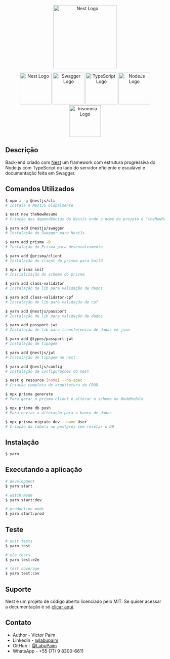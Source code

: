 <p align="center">
  <img src="public\img\labuPaim-SemFundo.png" width="200" alt="Nest Logo" />
</p>

<p align="center">
  <a href="https://docs.nestjs.com/" target="blank"><img src="public\img\nest.png" width="100" alt="Nest Logo" /></a>
  <a href="https://swagger.io/" target="blank"><img src="public\img\swagger.png" width="100" alt="Swagger Logo" /></a>
  <a href="https://www.typescriptlang.org/" target="blank"><img src="public\img\TS.png" width="100" alt="TypeScript Logo"/></a>
  <a href="https://nodejs.org/en/" target="blank"><img src="public\img\node.png" width="100"  alt="NodeJs Logo" /></a>
  <a href="https://insomnia.rest/" target="blank"><img src="public\img\insomnia.png" width="100"  alt="Insomnia Logo" /></a>

</p>

## Descrição

Back-end criado com [Nest](https://github.com/nestjs/nest) um framework com estrutura progressiva do Node.js com TypeScript do lado do servidor eficiente e escalável e documentação feita em Swagger.

## Comandos Utilizados

```bash
$ npm i -g @nestjs/cli
# Instala o NestJS Globalmente
```

```bash
$ nest new theNewResume
# Criação das dependências do NestJs onde o nome do projeto é "theNewResume"
```

```bash
$ yarn add @nestjs/swagger
# Instalação do Swagger para NestJs
```

```bash
$ yarn add prisma -D
# Instalação do Prisma para desenvolvimento
```

```bash
$ yarn add @prisma/client
# Instalação do client do prisma para build
```

```bash
$ npx prisma init
# Inicialização do schema do prisma
```

```bash
$ yarn add class-validator
# Instalação de lib para validação de dados
```

```bash
$ yarn add class-validator-cpf
# Instalação de lib para validação de cpf
```

```bash
$ yarn add @nestjs/passport
# Instalação de lib para validação de dados
```

```bash
$ yarn add passport-jwt
# Instalação de lib para transferencia de dados em json
```

```bash
$ yarn add @types/passport-jwt
# Instalação de tipagem
```

```bash
$ yarn add @nestjs/jwt
# Instalação de tipagem no nest
```

```bash
$ yarn add @nestjs/config
# Instalação de configurações do nest
```

```bash
$ nest g resource [nome] --no-spec
# Criação completa de arquitetura do CRUD
```

```bash
$ npx prisma generate
# Para gerar o prisma client e alterar o schema no NodeModule
```

```bash
$ npx prisma db push
# Para enviar a alteração para o banco de dados
```

```bash
$ npx prisma migrate dev --name User
# Criação da tabela no postgres sem resetar o DB
```

## Instalação

```bash
$ yarn
```

## Executando a aplicação

```bash
# development
$ yarn start

# watch mode
$ yarn start:dev

# production mode
$ yarn start:prod
```

## Teste

```bash
# unit tests
$ yarn test

# e2e tests
$ yarn test:e2e

# test coverage
$ yarn test:cov
```

## Suporte

Nest é um projeto de código aberto licenciado pelo MIT. Se quiser acessar a documentação é só [clicar aqui](https://docs.nestjs.com/).

## Contato

- Author - Victor Paim
- Linkedin - [@labupaim](https://www.linkedin.com/in/labupaim/)
- GitHub - [@LabuPaim](https://github.com/LabuPaim)
- WhatsApp - +55 (71) 9 8300-6611
